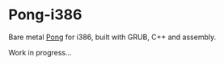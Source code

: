 # Pong-i386
Bare metal [Pong](https://en.wikipedia.org/wiki/Pong) for i386, built with GRUB, C++ and assembly. 

Work in progress...